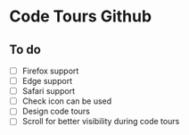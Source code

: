# Code Tours Github

## To do

- [ ] Firefox support
- [ ] Edge support
- [ ] Safari support
- [ ] Check icon can be used
- [ ] Design code tours
- [ ] Scroll for better visibility during code tours
